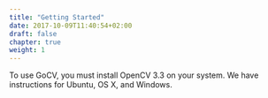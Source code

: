 ```yaml
---
title: "Getting Started"
date: 2017-10-09T11:40:54+02:00
draft: false
chapter: true
weight: 1
---
```


To use GoCV, you must install OpenCV 3.3 on your system. We have instructions for Ubuntu, OS X, and Windows.

